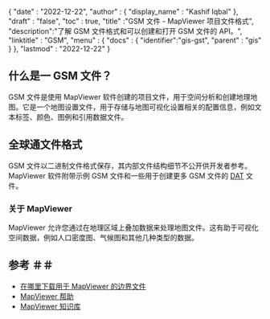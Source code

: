 {
  "date" : "2022-12-22",
  "author" : {
    "display_name" : "Kashif Iqbal"
},
  "draft" : "false",
  "toc" : true,
  "title" :"GSM 文件 - MapViewer 项目文件格式",
  "description":"了解 GSM 文件格式和可以创建和打开 GSM 文件的 API。",
  "linktitle" : "GSM",
  "menu" : {
    "docs" : {
      "identifier":"gis-gst",
      "parent" : "gis"
}
},
  "lastmod" : "2022-12-22"
}

## 什么是一 GSM 文件？

GSM 文件是使用 MapViewer 软件创建的项目文件，用于空间分析和创建地理地图。它是一个地图设置文件，用于存储与地图可视化设置相关的配置信息，例如文本标签、颜色、图例和引用数据文件。

## 全球通文件格式

GSM 文件以二进制文件格式保存，其内部文件结构细节不公开供开发者参考。 MapViewer 软件附带示例 GSM 文件和一些用于创建更多 GSM 文件的 [DAT](/database/dat/) 文件。

### 关于 MapViewer

MapViewer 允许您通过在地理区域上叠加数据来处理地图文件。这有助于可视化空间数据，例如人口密度图、气候图和其他几种类型的数据。

## 参考 ＃＃

* [在哪里下载用于 MapViewer 的边界文件](https://support.goldensoftware.com/hc/en-us/articles/226664588-Where-to-download-boundary-files-for-use-in-MapViewer )
* [MapViewer 帮助](https://mapviewerhelp.goldensoftware.com/)
* [MapViewer 知识库](https://support.goldensoftware.com/hc/zh-cn/categories/115000653887-MapViewer)

